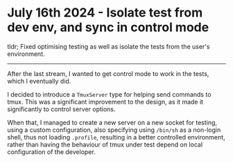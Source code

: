 # July 16th 2024 - Isolate test from dev env, and sync in control mode

tldr; Fixed optimising testing as well as isolate the tests from the user's
environment.

---

After the last stream, I wanted to get control mode to work in the tests, which
I eventually did. 

I decided to introduce a `TmuxServer` type for helping send commands to tmux.
This was a significant improvement to the design, as it made it significantly to
control server options.

When that, I managed to create a new server on a new socket for testing, using a
custom configuration, also specifying using `/bin/sh` as a non-login shell, thus
not loading `.profile`, resulting in a better controlled environment, rather
than having the behaviour of tmux under test depend on local configuration of
the developer. 
